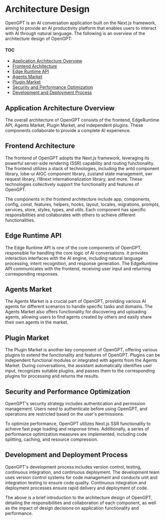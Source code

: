 # Architecture Design

OpenGPT is an AI conversation application built on the Next.js framework, aiming to provide an AI productivity platform that enables users to interact with AI through natural language. The following is an overview of the architecture design of OpenGPT:

#### TOC

- [Application Architecture Overview](#application-architecture-overview)
- [Frontend Architecture](#frontend-architecture)
- [Edge Runtime API](#edge-runtime-api)
- [Agents Market](#agents-market)
- [Plugin Market](#plugin-market)
- [Security and Performance Optimization](#security-and-performance-optimization)
- [Development and Deployment Process](#development-and-deployment-process)

## Application Architecture Overview

The overall architecture of OpenGPT consists of the frontend, EdgeRuntime API, Agents Market, Plugin Market, and independent plugins. These components collaborate to provide a complete AI experience.

## Frontend Architecture

The frontend of OpenGPT adopts the Next.js framework, leveraging its powerful server-side rendering (SSR) capability and routing functionality. The frontend utilizes a stack of technologies, including the antd component library, lobe-ui AIGC component library, zustand state management, swr request library, i18next internationalization library, and more. These technologies collectively support the functionality and features of OpenGPT.

The components in the frontend architecture include app, components, config, const, features, helpers, hooks, layout, locales, migrations, prompts, services, store, styles, types, and utils. Each component has specific responsibilities and collaborates with others to achieve different functionalities.

## Edge Runtime API

The Edge Runtime API is one of the core components of OpenGPT, responsible for handling the core logic of AI conversations. It provides interaction interfaces with the AI engine, including natural language processing, intent recognition, and response generation. The EdgeRuntime API communicates with the frontend, receiving user input and returning corresponding responses.

## Agents Market

The Agents Market is a crucial part of OpenGPT, providing various AI agents for different scenarios to handle specific tasks and domains. The Agents Market also offers functionality for discovering and uploading agents, allowing users to find agents created by others and easily share their own agents in the market.

## Plugin Market

The Plugin Market is another key component of OpenGPT, offering various plugins to extend the functionality and features of OpenGPT. Plugins can be independent functional modules or integrated with agents from the Agents Market. During conversations, the assistant automatically identifies user input, recognizes suitable plugins, and passes them to the corresponding plugins for processing and returns the results.

## Security and Performance Optimization

OpenGPT's security strategy includes authentication and permission management. Users need to authenticate before using OpenGPT, and operations are restricted based on the user's permissions.

To optimize performance, OpenGPT utilizes Next.js SSR functionality to achieve fast page loading and response times. Additionally, a series of performance optimization measures are implemented, including code splitting, caching, and resource compression.

## Development and Deployment Process

OpenGPT's development process includes version control, testing, continuous integration, and continuous deployment. The development team uses version control systems for code management and conducts unit and integration testing to ensure code quality. Continuous integration and deployment processes ensure rapid delivery and deployment of code.

The above is a brief introduction to the architecture design of OpenGPT, detailing the responsibilities and collaboration of each component, as well as the impact of design decisions on application functionality and performance.
